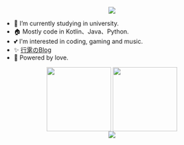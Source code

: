 <p align="center">
<img src="https://capsule-render.vercel.app/api?type=waving&color=timeGradient&height=300&&section=header&text=HI%20THERE!&fontSize=90&fontAlign=50&fontAlignY=30&desc=I%E2%80%99m%20@Lyxot%20%F0%9F%91%8B&descAlign=50&descSize=30&descAlignY=60&animation=twinkling" />
</p>

- 🌱 I’m currently studying in university.
- 🏠 Mostly code in Kotlin、Java、Python.
- 💕 I'm interested in coding, gaming and music.
- ✨ [行雺のBlog](https://blog.hyli.xyz)
- 🚀 Powered by love.


<p align="center">
<img align="center" height="150" src="https://github-readme-stats.vercel.app/api?username=Lyxot&hide=issues&show_icons=true&hide_border=true&theme=transparent"/>
<img align="center" height="150" src="https://github-readme-stats.vercel.app/api/top-langs/?username=Lyxot&layout=compact&hide=javascript,html,css&hide_border=true&theme=transparent" />
</br>
<img align="center" src="https://skillicons.dev/icons?i=kotlin,java,py,cs,cpp,rust,docker,linux,windows,androidstudio,vscode&theme=light" />
</br>
</p>

<!--
**Lyxot/Lyxot** is a ✨ _special_ ✨ repository because its `README.md` (this file) appears on your GitHub profile.

Here are some ideas to get you started:

- 🔭 I’m currently working on ...
- 🌱 I’m currently learning ...
- 👯 I’m looking to collaborate on ...
- 🤔 I’m looking for help with ...
- 💬 Ask me about ...
- 📫 How to reach me: ...
- 😄 Pronouns: ...
- ⚡ Fun fact: ...
-->
